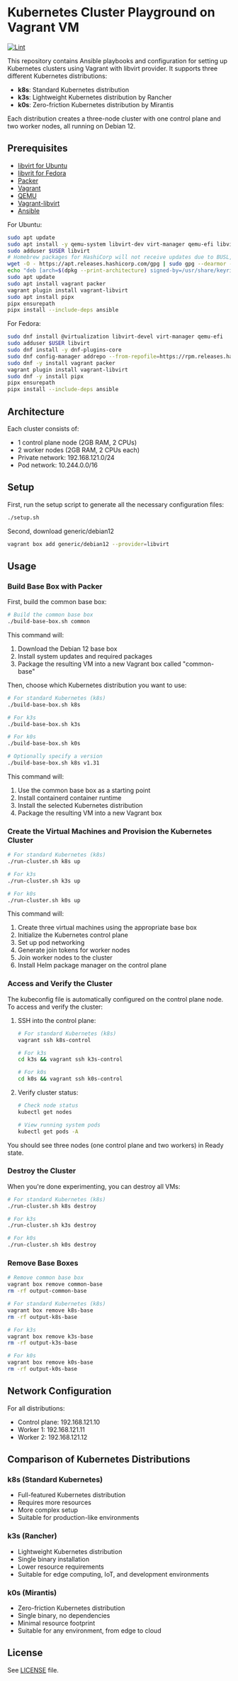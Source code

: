 # Kubernetes Cluster Playground on Vagrant VM

[![Lint](https://github.com/HackingGate/kubernetes-vagrant-playground/actions/workflows/lint.yml/badge.svg)](https://github.com/HackingGate/kubernetes-vagrant-playground/actions/workflows/lint.yml)

This repository contains Ansible playbooks and configuration for setting up Kubernetes clusters using Vagrant with libvirt provider. It supports three different Kubernetes distributions:

- **k8s**: Standard Kubernetes distribution
- **k3s**: Lightweight Kubernetes distribution by Rancher
- **k0s**: Zero-friction Kubernetes distribution by Mirantis

Each distribution creates a three-node cluster with one control plane and two worker nodes, all running on Debian 12.

## Prerequisites

- [libvirt for Ubuntu](https://documentation.ubuntu.com/server/how-to/virtualisation/libvirt/index.html)
- [libvrit for Fedora](https://docs.fedoraproject.org/en-US/quick-docs/virtualization-getting-started)
- [Packer](https://developer.hashicorp.com/packer/tutorials/docker-get-started/get-started-install-cli)
- [Vagrant](https://developer.hashicorp.com/vagrant/install)
- [QEMU](https://www.qemu.org/download/#linux)
- [Vagrant-libvirt](https://vagrant-libvirt.github.io/vagrant-libvirt/)
- [Ansible](https://docs.ansible.com/ansible/latest/installation_guide/)

For Ubuntu:

```bash
sudo apt update
sudo apt install -y qemu-system libvirt-dev virt-manager qemu-efi libvirt-daemon-system ebtables libguestfs-tools ruby-fog-libvirt
sudo adduser $USER libvirt
# Homebrew packages for HashiCorp will not receive updates due to BUSL, use apt instead
wget -O - https://apt.releases.hashicorp.com/gpg | sudo gpg --dearmor -o /usr/share/keyrings/hashicorp-archive-keyring.gpg
echo "deb [arch=$(dpkg --print-architecture) signed-by=/usr/share/keyrings/hashicorp-archive-keyring.gpg] https://apt.releases.hashicorp.com $(grep -oP '(?<=UBUNTU_CODENAME=).*' /etc/os-release || lsb_release -cs) main" | sudo tee /etc/apt/sources.list.d/hashicorp.list
sudo apt update
sudo apt install vagrant packer
vagrant plugin install vagrant-libvirt
sudo apt install pipx
pipx ensurepath
pipx install --include-deps ansible
```

For Fedora:

```bash
sudo dnf install @virtualization libvirt-devel virt-manager qemu-efi
sudo adduser $USER libvirt
sudo dnf install -y dnf-plugins-core
sudo dnf config-manager addrepo --from-repofile=https://rpm.releases.hashicorp.com/fedora/hashicorp.repo
sudo dnf -y install vagrant packer
vagrant plugin install vagrant-libvirt
sudo dnf -y install pipx
pipx ensurepath
pipx install --include-deps ansible
```

## Architecture

Each cluster consists of:

- 1 control plane node (2GB RAM, 2 CPUs)
- 2 worker nodes (2GB RAM, 2 CPUs each)
- Private network: 192.168.121.0/24
- Pod network: 10.244.0.0/16

## Setup

First, run the setup script to generate all the necessary configuration files:

```bash
./setup.sh
```

Second, download generic/debian12

```bash
vagrant box add generic/debian12 --provider=libvirt
```

## Usage

### Build Base Box with Packer

First, build the common base box:

```bash
# Build the common base box
./build-base-box.sh common
```

This command will:

1. Download the Debian 12 base box
2. Install system updates and required packages
3. Package the resulting VM into a new Vagrant box called "common-base"

Then, choose which Kubernetes distribution you want to use:

```bash
# For standard Kubernetes (k8s)
./build-base-box.sh k8s

# For k3s
./build-base-box.sh k3s

# For k0s
./build-base-box.sh k0s

# Optionally specify a version
./build-base-box.sh k8s v1.31
```

This command will:

1. Use the common base box as a starting point
2. Install containerd container runtime
3. Install the selected Kubernetes distribution
4. Package the resulting VM into a new Vagrant box

### Create the Virtual Machines and Provision the Kubernetes Cluster

```bash
# For standard Kubernetes (k8s)
./run-cluster.sh k8s up

# For k3s
./run-cluster.sh k3s up

# For k0s
./run-cluster.sh k0s up
```

This command will:

1. Create three virtual machines using the appropriate base box
2. Initialize the Kubernetes control plane
3. Set up pod networking
4. Generate join tokens for worker nodes
5. Join worker nodes to the cluster
6. Install Helm package manager on the control plane

### Access and Verify the Cluster

The kubeconfig file is automatically configured on the control plane node. To access and verify the cluster:

1. SSH into the control plane:

   ```bash
   # For standard Kubernetes (k8s)
   vagrant ssh k8s-control

   # For k3s
   cd k3s && vagrant ssh k3s-control

   # For k0s
   cd k0s && vagrant ssh k0s-control
   ```

2. Verify cluster status:

   ```bash
   # Check node status
   kubectl get nodes

   # View running system pods
   kubectl get pods -A
   ```

You should see three nodes (one control plane and two workers) in Ready state.

### Destroy the Cluster

When you're done experimenting, you can destroy all VMs:

```bash
# For standard Kubernetes (k8s)
./run-cluster.sh k8s destroy

# For k3s
./run-cluster.sh k3s destroy

# For k0s
./run-cluster.sh k0s destroy
```

### Remove Base Boxes

```bash
# Remove common base box
vagrant box remove common-base
rm -rf output-common-base

# For standard Kubernetes (k8s)
vagrant box remove k8s-base
rm -rf output-k8s-base

# For k3s
vagrant box remove k3s-base
rm -rf output-k3s-base

# For k0s
vagrant box remove k0s-base
rm -rf output-k0s-base
```

## Network Configuration

For all distributions:

- Control plane: 192.168.121.10
- Worker 1: 192.168.121.11
- Worker 2: 192.168.121.12

## Comparison of Kubernetes Distributions

### k8s (Standard Kubernetes)

- Full-featured Kubernetes distribution
- Requires more resources
- More complex setup
- Suitable for production-like environments

### k3s (Rancher)

- Lightweight Kubernetes distribution
- Single binary installation
- Lower resource requirements
- Suitable for edge computing, IoT, and development environments

### k0s (Mirantis)

- Zero-friction Kubernetes distribution
- Single binary, no dependencies
- Minimal resource footprint
- Suitable for any environment, from edge to cloud

## License

See [LICENSE](LICENSE) file.
